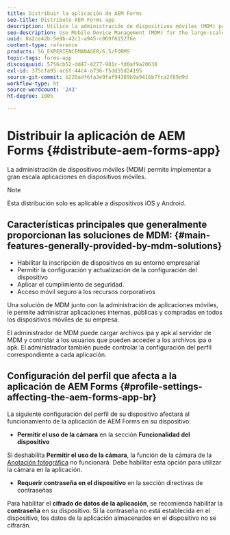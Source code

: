 ```yaml
---
title: Distribuir la aplicación de AEM Forms
seo-title: Distribute AEM Forms app
description: Utilice la administración de dispositivos móviles (MDM) para implementar a gran escala aplicaciones en dispositivos móviles.
seo-description: Use Mobile Device Management (MDM) for the large-scale deployment of apps on mobile devices.
uuid: 8a2ce42b-5e9b-42c1-a945-c069f6152f6e
content-type: reference
products: SG_EXPERIENCEMANAGER/6.5/FORMS
topic-tags: forms-app
discoiquuid: 5756cb52-dd47-4277-981c-fd0af9a20638
exl-id: 375cfa95-ac6f-44c4-a736-f5dd55d24195
source-git-commit: b220adf6fa3e9faf94389b9a9416b7fca2f89d9d
workflow-type: ht
source-wordcount: '243'
ht-degree: 100%

---
```


# Distribuir la aplicación de AEM Forms {#distribute-aem-forms-app}

La administración de dispositivos móviles (MDM) permite implementar a gran escala aplicaciones en dispositivos móviles.

>[!NOTE]
>
>Esta distribución solo es aplicable a dispositivos iOS y Android.

## Características principales que generalmente proporcionan las soluciones de MDM: {#main-features-generally-provided-by-mdm-solutions}

* Habilitar la inscripción de dispositivos en su entorno empresarial
* Permitir la configuración y actualización de la configuración del dispositivo
* Aplicar el cumplimiento de seguridad.
* Acceso móvil seguro a los recursos corporativos

Una solución de MDM junto con la administración de aplicaciones móviles, le permite administrar aplicaciones internas, públicas y compradas en todos los dispositivos móviles de su empresa.

El administrador de MDM puede cargar archivos ipa y apk al servidor de MDM y controlar a los usuarios que pueden acceder a los archivos ipa o apk. El administrador también puede controlar la configuración del perfil correspondiente a cada aplicación.

## Configuración del perfil que afecta a la aplicación de AEM Forms {#profile-settings-affecting-the-aem-forms-app-br}

La siguiente configuración del perfil de su dispositivo afectará al funcionamiento de la aplicación de AEM Forms en su dispositivo:

* **Permitir el uso de la cámara** en la sección **Funcionalidad del dispositivo**

Si deshabilita **Permitir el uso de la cámara**, la función de la cámara de la [Anotación fotográfica](/help/forms/using/add-attachments.md) no funcionará. Debe habilitar esta opción para utilizar la cámara en la aplicación.

* **Requerir contraseña en el dispositivo** en la sección directivas de contraseñas

Para habilitar el **cifrado de datos de la aplicación**, se recomienda habilitar la **contraseña** en su dispositivo. Si la contraseña no está establecida en el dispositivo, los datos de la aplicación almacenados en el dispositivo no se cifrarán.
